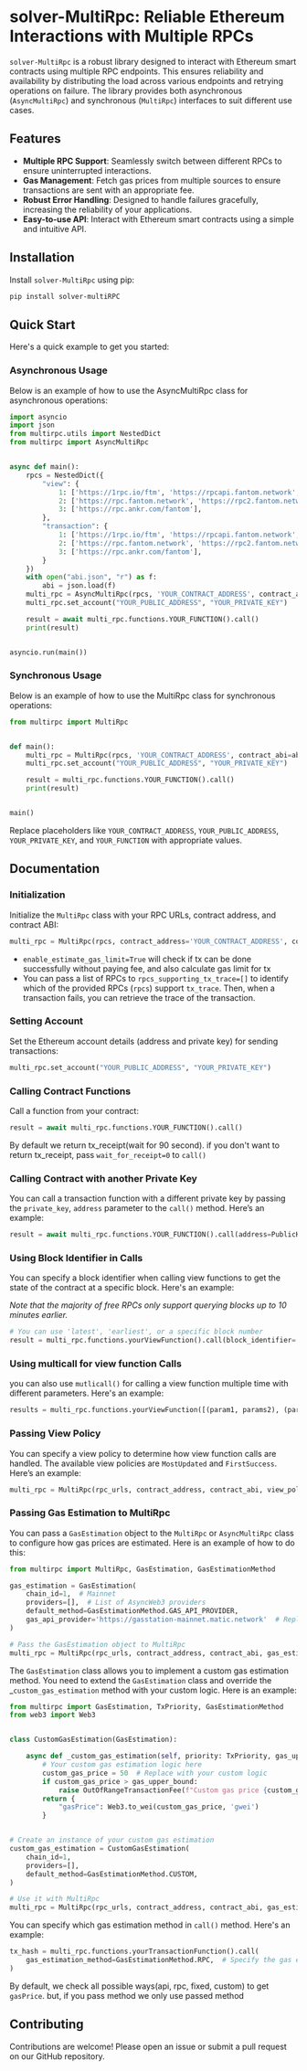 # solver-MultiRpc: Reliable Ethereum Interactions with Multiple RPCs

`solver-MultiRpc` is a robust library designed to interact with Ethereum smart contracts
using multiple RPC endpoints. This ensures reliability and availability
by distributing the load across various endpoints and retrying operations on failure.
The library provides both asynchronous (`AsyncMultiRpc`) and
synchronous (`MultiRpc`) interfaces to suit different use cases.

## Features

- **Multiple RPC Support**: Seamlessly switch between different RPCs to ensure uninterrupted interactions.
- **Gas Management**: Fetch gas prices from multiple sources to ensure transactions are sent with an appropriate fee.
- **Robust Error Handling**: Designed to handle failures gracefully, increasing the reliability of your applications.
- **Easy-to-use API**: Interact with Ethereum smart contracts using a simple and intuitive API.

## Installation

Install `solver-MultiRpc` using pip:

```bash
pip install solver-multiRPC
```

## Quick Start

Here's a quick example to get you started:

### Asynchronous Usage

Below is an example of how to use the AsyncMultiRpc class for asynchronous operations:

```python
import asyncio
import json
from multirpc.utils import NestedDict
from multirpc import AsyncMultiRpc


async def main():
    rpcs = NestedDict({
        "view": {
            1: ['https://1rpc.io/ftm', 'https://rpcapi.fantom.network', 'https://rpc3.fantom.network'],
            2: ['https://rpc.fantom.network', 'https://rpc2.fantom.network', ],
            3: ['https://rpc.ankr.com/fantom'],
        },
        "transaction": {
            1: ['https://1rpc.io/ftm', 'https://rpcapi.fantom.network', 'https://rpc3.fantom.network'],
            2: ['https://rpc.fantom.network', 'https://rpc2.fantom.network', ],
            3: ['https://rpc.ankr.com/fantom'],
        }
    })
    with open("abi.json", "r") as f:
        abi = json.load(f)
    multi_rpc = AsyncMultiRpc(rpcs, 'YOUR_CONTRACT_ADDRESS', contract_abi=abi, enable_estimate_gas_limit=True)
    multi_rpc.set_account("YOUR_PUBLIC_ADDRESS", "YOUR_PRIVATE_KEY")

    result = await multi_rpc.functions.YOUR_FUNCTION().call()
    print(result)


asyncio.run(main())
```

### Synchronous Usage

Below is an example of how to use the MultiRpc class for synchronous operations:

```python
from multirpc import MultiRpc


def main():
    multi_rpc = MultiRpc(rpcs, 'YOUR_CONTRACT_ADDRESS', contract_abi=abi, enable_estimate_gas_limit=True)
    multi_rpc.set_account("YOUR_PUBLIC_ADDRESS", "YOUR_PRIVATE_KEY")

    result = multi_rpc.functions.YOUR_FUNCTION().call()
    print(result)


main()
```

Replace placeholders like `YOUR_CONTRACT_ADDRESS`, `YOUR_PUBLIC_ADDRESS`, `YOUR_PRIVATE_KEY`, and `YOUR_FUNCTION` with
appropriate values.

## Documentation

### Initialization

Initialize the `MultiRpc` class with your RPC URLs, contract address, and contract ABI:

```python
multi_rpc = MultiRpc(rpcs, contract_address='YOUR_CONTRACT_ADDRESS', contract_abi=abi)
```
- `enable_estimate_gas_limit=True` will check if tx can be done successfully without paying fee, 
and also calculate gas limit for tx
- You can pass a list of RPCs to `rpcs_supporting_tx_trace=[]` to identify which of the provided RPCs (`rpcs`) support `tx_trace`. 
Then, when a transaction fails, you can retrieve the trace of the transaction.

### Setting Account

Set the Ethereum account details (address and private key) for sending transactions:

```python
multi_rpc.set_account("YOUR_PUBLIC_ADDRESS", "YOUR_PRIVATE_KEY")
```

### Calling Contract Functions

Call a function from your contract:

```python
result = await multi_rpc.functions.YOUR_FUNCTION().call()
```
By default we return tx_receipt(wait for 90 second).
if you don't want to return tx_receipt, pass `wait_for_receipt=0` to `call()` 

### Calling Contract with another Private Key

You can call a transaction function with a different private key by passing the
`private_key`, `address` parameter to the `call()` method. Here’s an example:

```python
result = await multi_rpc.functions.YOUR_FUNCTION().call(address=PublicKey, private_key=PrivateKey)
```

### Using Block Identifier in Calls

You can specify a block identifier when calling view functions to get the state of the
contract at a specific block. Here's an example:

_Note that the majority of free RPCs only support querying blocks up to 10 minutes earlier._

```python
# You can use 'latest', 'earliest', or a specific block number
result = multi_rpc.functions.yourViewFunction().call(block_identifier='latest')  
```

### Using multicall for view function Calls

you can also use `mutlicall()` for calling a view function multiple time with different parameters. Here's an example:

```python
results = multi_rpc.functions.yourViewFunction([(param1, params2), (param1, params2)]).multicall()  
```

### Passing View Policy

You can specify a view policy to determine how view function calls are handled.
The available view policies are `MostUpdated` and `FirstSuccess`. Here’s an example:

```python
multi_rpc = MultiRpc(rpc_urls, contract_address, contract_abi, view_policy=ViewPolicy.FirstSuccess)
```

### Passing Gas Estimation to MultiRpc

You can pass a `GasEstimation` object to the `MultiRpc` or `AsyncMultiRpc` class
to configure how gas prices are estimated. Here is an example of how to do this:

```python
from multirpc import MultiRpc, GasEstimation, GasEstimationMethod

gas_estimation = GasEstimation(
    chain_id=1,  # Mainnet
    providers=[],  # List of AsyncWeb3 providers
    default_method=GasEstimationMethod.GAS_API_PROVIDER,
    gas_api_provider='https://gasstation-mainnet.matic.network'  # Replace with your API provider
)

# Pass the GasEstimation object to MultiRpc
multi_rpc = MultiRpc(rpc_urls, contract_address, contract_abi, gas_estimation=gas_estimation)
```

The `GasEstimation` class allows you to implement a custom gas estimation method.
You need to extend the `GasEstimation` class and override the _`custom_gas_estimation` method with your custom logic.
Here is an example:

```python
from multirpc import GasEstimation, TxPriority, GasEstimationMethod
from web3 import Web3


class CustomGasEstimation(GasEstimation):

    async def _custom_gas_estimation(self, priority: TxPriority, gas_upper_bound: float) -> dict:
        # Your custom gas estimation logic here
        custom_gas_price = 50  # Replace with your custom logic
        if custom_gas_price > gas_upper_bound:
            raise OutOfRangeTransactionFee(f"Custom gas price {custom_gas_price} exceeds upper bound {gas_upper_bound}")
        return {
            "gasPrice": Web3.to_wei(custom_gas_price, 'gwei')
        }


# Create an instance of your custom gas estimation
custom_gas_estimation = CustomGasEstimation(
    chain_id=1,
    providers=[],
    default_method=GasEstimationMethod.CUSTOM,
)

# Use it with MultiRpc
multi_rpc = MultiRpc(rpc_urls, contract_address, contract_abi, gas_estimation=custom_gas_estimation)
```

You can specify which gas estimation method in `call()` method. Here's an example:

```python
tx_hash = multi_rpc.functions.yourTransactionFunction().call(
    gas_estimation_method=GasEstimationMethod.RPC,  # Specify the gas estimation method
)
```

By default, we check all possible ways(api, rpc, fixed, custom) to get `gasPrice`.
but, if you pass method we only use passed method

## Contributing

Contributions are welcome! Please open an issue or submit a pull request on our GitHub repository.
